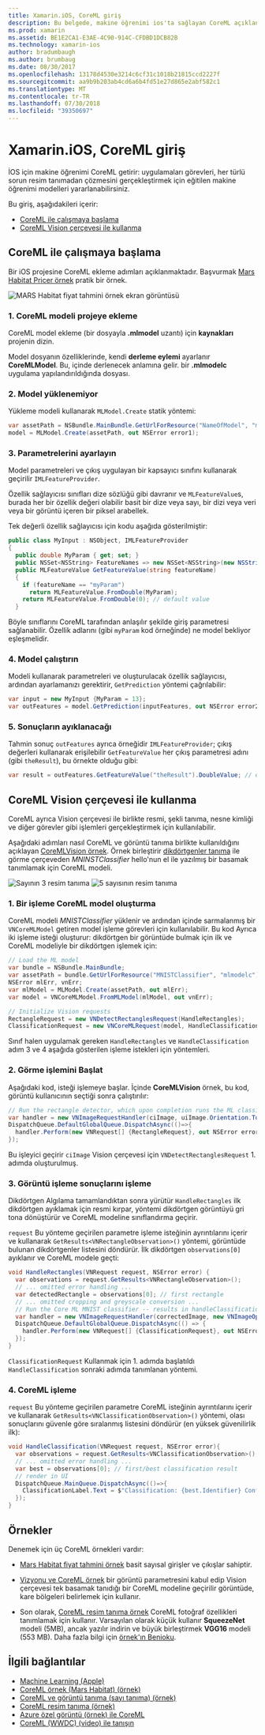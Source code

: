 ```yaml
---
title: Xamarin.iOS, CoreML giriş
description: Bu belgede, makine öğrenimi ios'ta sağlayan CoreML açıklanmaktadır. Bu belge, nasıl CoreML ile çalışmaya başlama ve Vision çerçevesi ile kullanmak nasıl ele alır.
ms.prod: xamarin
ms.assetid: BE1E2CA1-E3AE-4C90-914C-CFDBD1DCB82B
ms.technology: xamarin-ios
author: bradumbaugh
ms.author: brumbaug
ms.date: 08/30/2017
ms.openlocfilehash: 13178d4530e3214c6cf31c1018b21815ccd2227f
ms.sourcegitcommit: aa9b9b203ab4cd6a6b4fd51e27d865e2abf582c1
ms.translationtype: MT
ms.contentlocale: tr-TR
ms.lasthandoff: 07/30/2018
ms.locfileid: "39350697"
---
```

# <a name="introduction-to-coreml-in-xamarinios"></a>Xamarin.iOS, CoreML giriş

İOS için makine öğrenimi CoreML getirir: uygulamaları görevleri, her türlü sorun resim tanımadan çözmesini gerçekleştirmek için eğitilen makine öğrenimi modelleri yararlanabilirsiniz.

Bu giriş, aşağıdakileri içerir:

- [CoreML ile çalışmaya başlama](#coreml)
- [CoreML Vision çerçevesi ile kullanma](#coremlvision)

<a name="coreml" />

## <a name="getting-started-with-coreml"></a>CoreML ile çalışmaya başlama

Bir iOS projesine CoreML ekleme adımları açıklanmaktadır. Başvurmak [Mars Habitat Pricer örnek](https://developer.xamarin.com/samples/monotouch/ios11/CoreML/) pratik bir örnek.

![MARS Habitat fiyat tahmini örnek ekran görüntüsü](coreml-images/marspricer-heading.png)

### <a name="1-add-the-coreml-model-to-the-project"></a>1. CoreML modeli projeye ekleme

CoreML model ekleme (bir dosyayla **.mlmodel** uzantı) için **kaynakları** projenin dizin. 

Model dosyanın özelliklerinde, kendi **derleme eylemi** ayarlanır **CoreMLModel**. Bu, içinde derlenecek anlamına gelir. bir **.mlmodelc** uygulama yapılandırıldığında dosyası.

### <a name="2-load-the-model"></a>2. Model yüklenemiyor

Yükleme modeli kullanarak `MLModel.Create` statik yöntemi:

```csharp
var assetPath = NSBundle.MainBundle.GetUrlForResource("NameOfModel", "mlmodelc");
model = MLModel.Create(assetPath, out NSError error1);
```

### <a name="3-set-the-parameters"></a>3. Parametrelerini ayarlayın

Model parametreleri ve çıkış uygulayan bir kapsayıcı sınıfını kullanarak geçirilir `IMLFeatureProvider`.

Özellik sağlayıcısı sınıfları dize sözlüğü gibi davranır ve `MLFeatureValue`s, burada her bir özellik değeri olabilir basit bir dize veya sayı, bir dizi veya veri veya bir görüntü içeren bir piksel arabellek.

Tek değerli özellik sağlayıcısı için kodu aşağıda gösterilmiştir:

```csharp
public class MyInput : NSObject, IMLFeatureProvider
{
  public double MyParam { get; set; }
  public NSSet<NSString> FeatureNames => new NSSet<NSString>(new NSString("myParam"));
  public MLFeatureValue GetFeatureValue(string featureName)
  {
    if (featureName == "myParam")
      return MLFeatureValue.FromDouble(MyParam);
    return MLFeatureValue.FromDouble(0); // default value
  }
```

Böyle sınıflarını CoreML tarafından anlaşılır şekilde giriş parametresi sağlanabilir. Özellik adlarını (gibi `myParam` kod örneğinde) ne model bekliyor eşleşmelidir.

### <a name="4-run-the-model"></a>4. Model çalıştırın

Modeli kullanarak parametreleri ve oluşturulacak özellik sağlayıcısı, ardından ayarlamanızı gerektirir, `GetPrediction` yöntemi çağrılabilir:

```csharp
var input = new MyInput {MyParam = 13};
var outFeatures = model.GetPrediction(inputFeatures, out NSError error2);
```

### <a name="5-extract-the-results"></a>5. Sonuçların ayıklanacağı

Tahmin sonuç `outFeatures` ayrıca örneğidir `IMLFeatureProvider`; çıkış değerleri kullanarak erişilebilir `GetFeatureValue` her çıkış parametresi adını (gibi `theResult`), bu örnekte olduğu gibi:

```csharp
var result = outFeatures.GetFeatureValue("theResult").DoubleValue; // eg. 6227020800
```

<a name="coremlvision" />

## <a name="using-coreml-with-the-vision-framework"></a>CoreML Vision çerçevesi ile kullanma

CoreML ayrıca Vision çerçevesi ile birlikte resmi, şekli tanıma, nesne kimliği ve diğer görevler gibi işlemleri gerçekleştirmek için kullanılabilir.

Aşağıdaki adımları nasıl CoreML ve görüntü tanıma birlikte kullanıldığını açıklayan [CoreMLVision örnek](https://developer.xamarin.com/samples/monotouch/ios11/CoreMLVision/). Örnek birleştirir [dikdörtgenler tanıma](~/ios/platform/introduction-to-ios11/vision.md#rectangles) ile görme çerçeveden _MNINSTClassifier_ hello'nun el ile yazılmış bir basamak tanımlamak için CoreML modeli.

![Sayının 3 resim tanıma](coreml-images/vision3.png) ![5 sayısının resim tanıma](coreml-images/vision5.png)

### <a name="1-create-a-vision-coreml-model"></a>1. Bir işleme CoreML model oluşturma

CoreML modeli _MNISTClassifier_ yüklenir ve ardından içinde sarmalanmış bir `VNCoreMLModel` getiren model işleme görevleri için kullanılabilir. Bu kod Ayrıca iki işleme isteği oluşturur: dikdörtgen bir görüntüde bulmak için ilk ve CoreML modeliyle bir dikdörtgen işlemek için:

```csharp
// Load the ML model
var bundle = NSBundle.MainBundle;
var assetPath = bundle.GetUrlForResource("MNISTClassifier", "mlmodelc");
NSError mlErr, vnErr;
var mlModel = MLModel.Create(assetPath, out mlErr);
var model = VNCoreMLModel.FromMLModel(mlModel, out vnErr);

// Initialize Vision requests
RectangleRequest = new VNDetectRectanglesRequest(HandleRectangles);
ClassificationRequest = new VNCoreMLRequest(model, HandleClassification);
```

Sınıf halen uygulamak gereken `HandleRectangles` ve `HandleClassification` adım 3 ve 4 aşağıda gösterilen işleme istekleri için yöntemleri.

### <a name="2-start-the-vision-processing"></a>2. Görme işlemini Başlat

Aşağıdaki kod, isteği işlemeye başlar. İçinde **CoreMLVision** örnek, bu kod, görüntü kullanıcının seçtiği sonra çalıştırılır:

```csharp
// Run the rectangle detector, which upon completion runs the ML classifier.
var handler = new VNImageRequestHandler(ciImage, uiImage.Orientation.ToCGImagePropertyOrientation(), new VNImageOptions());
DispatchQueue.DefaultGlobalQueue.DispatchAsync(()=>{
  handler.Perform(new VNRequest[] {RectangleRequest}, out NSError error);
});
```

Bu işleyici geçirir `ciImage` Vision çerçevesi için `VNDetectRectanglesRequest` 1. adımda oluşturulmuş.

### <a name="3-handle-the-results-of-vision-processing"></a>3. Görüntü işleme sonuçlarını işleme

Dikdörtgen Algılama tamamlandıktan sonra yürütür `HandleRectangles` ilk dikdörtgen ayıklamak için resmi kırpar, yöntemi dikdörtgen görüntüyü gri tona dönüştürür ve CoreML modeline sınıflandırma geçirir.

`request` Bu yönteme geçirilen parametre işleme isteğinin ayrıntılarını içerir ve kullanarak `GetResults<VNRectangleObservation>()` yöntemi, görüntüde bulunan dikdörtgenler listesini döndürür. İlk dikdörtgen `observations[0]` ayıklanır ve CoreML modele geçti:

```csharp
void HandleRectangles(VNRequest request, NSError error) {
  var observations = request.GetResults<VNRectangleObservation>();
  // ... omitted error handling ...
  var detectedRectangle = observations[0]; // first rectangle
  // ... omitted cropping and greyscale conversion ...
  // Run the Core ML MNIST classifier -- results in handleClassification method
  var handler = new VNImageRequestHandler(correctedImage, new VNImageOptions());
  DispatchQueue.DefaultGlobalQueue.DispatchAsync(() => {
    handler.Perform(new VNRequest[] {ClassificationRequest}, out NSError err);
  });
}
```

`ClassificationRequest` Kullanmak için 1. adımda başlatıldı `HandleClassification` sonraki adımda tanımlanan yöntemi.

### <a name="4-handle-the-coreml"></a>4. CoreML işleme

`request` Bu yönteme geçirilen parametre CoreML isteğinin ayrıntılarını içerir ve kullanarak `GetResults<VNClassificationObservation>()` yöntemi, olası sonuçlarını güvenle göre sıralanmış listesini döndürür (en yüksek güvenilirlik ilk):

```csharp
void HandleClassification(VNRequest request, NSError error){
  var observations = request.GetResults<VNClassificationObservation>();
  // ... omitted error handling ...
  var best = observations[0]; // first/best classification result
  // render in UI
  DispatchQueue.MainQueue.DispatchAsync(()=>{
    ClassificationLabel.Text = $"Classification: {best.Identifier} Confidence: {best.Confidence * 100f:#.00}%";
  });
}
```

## <a name="samples"></a>Örnekler

Denemek için üç CoreML örnekleri vardır:

* [Mars Habitat fiyat tahmini örnek](https://developer.xamarin.com/samples/monotouch/ios11/CoreML/) basit sayısal girişler ve çıkışlar sahiptir.

* [Vizyonu ve CoreML örnek](https://developer.xamarin.com/samples/monotouch/ios11/CoreMLVision/) bir görüntü parametresini kabul edip Vision çerçevesi tek basamak tanıdığı bir CoreML modeline geçirilir görüntüde, kare bölgeleri belirlemek için kullanır.

* Son olarak, [CoreML resim tanıma örnek](https://developer.xamarin.com/samples/monotouch/ios11/CoreMLImageRecognition/) CoreML fotoğraf özellikleri tanımlamak için kullanır. Varsayılan olarak küçük kullanır **SqueezeNet** modeli (5MB), ancak yazılır indirin ve büyük birleştirmek **VGG16** modeli (553 MB). Daha fazla bilgi için [örnek'ın Benioku](https://github.com/xamarin/ios-samples/blob/master/ios11/CoreMLImageRecognition/CoreMLImageRecognition/README.md).

## <a name="related-links"></a>İlgili bağlantılar

- [Machine Learning (Apple)](https://developer.apple.com/machine-learning/)
- [CoreML örnek (Mars Habitat) (örnek)](https://developer.xamarin.com/samples/monotouch/ios11/CoreML/)
- [CoreML ve görüntü tanıma (sayı tanıma) (örnek)](https://developer.xamarin.com/samples/monotouch/ios11/CoreMLVision/)
- [CoreML resim tanıma (örnek)](https://developer.xamarin.com/samples/monotouch/ios11/CoreMLImageRecognition/)
- [Azure özel görüntü (örnek) ile CoreML](https://developer.xamarin.com/samples/monotouch/ios11/CoreMLAzureModel)
- [CoreML (WWDC) (video) ile tanışın](https://developer.apple.com/videos/play/wwdc2017/703/)
